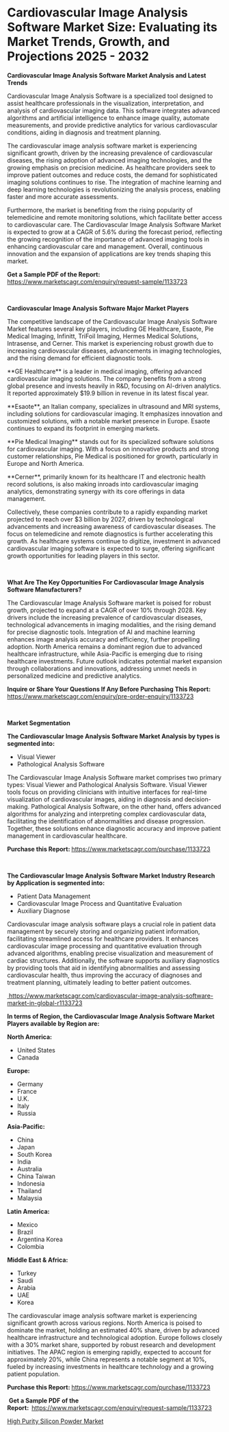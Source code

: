 <p><h1>Cardiovascular Image Analysis Software Market Size: Evaluating its Market Trends, Growth, and Projections 2025 - 2032</h1></p><p><strong>Cardiovascular Image Analysis Software Market Analysis and Latest Trends</strong></p>
<p><p>Cardiovascular Image Analysis Software is a specialized tool designed to assist healthcare professionals in the visualization, interpretation, and analysis of cardiovascular imaging data. This software integrates advanced algorithms and artificial intelligence to enhance image quality, automate measurements, and provide predictive analytics for various cardiovascular conditions, aiding in diagnosis and treatment planning.</p><p>The cardiovascular image analysis software market is experiencing significant growth, driven by the increasing prevalence of cardiovascular diseases, the rising adoption of advanced imaging technologies, and the growing emphasis on precision medicine. As healthcare providers seek to improve patient outcomes and reduce costs, the demand for sophisticated imaging solutions continues to rise. The integration of machine learning and deep learning technologies is revolutionizing the analysis process, enabling faster and more accurate assessments.</p><p>Furthermore, the market is benefiting from the rising popularity of telemedicine and remote monitoring solutions, which facilitate better access to cardiovascular care. The Cardiovascular Image Analysis Software Market is expected to grow at a CAGR of 5.6% during the forecast period, reflecting the growing recognition of the importance of advanced imaging tools in enhancing cardiovascular care and management. Overall, continuous innovation and the expansion of applications are key trends shaping this market.</p></p>
<p><strong>Get a Sample PDF of the Report:&nbsp;</strong> <a href="https://www.marketscagr.com/enquiry/request-sample/1133723?utm_campaign=3222&utm_medium=2&utm_source=Github&utm_content=ia&utm_term=25032025&utm_id=cardiovascular-image-analysis-software">https://www.marketscagr.com/enquiry/request-sample/1133723</a></p>
<p>&nbsp;</p>
<p><strong>Cardiovascular Image Analysis Software Major Market Players</strong></p>
<p><p>The competitive landscape of the Cardiovascular Image Analysis Software Market features several key players, including GE Healthcare, Esaote, Pie Medical Imaging, Infinitt, TriFoil Imaging, Hermes Medical Solutions, Intrasense, and Cerner. This market is experiencing robust growth due to increasing cardiovascular diseases, advancements in imaging technologies, and the rising demand for efficient diagnostic tools.</p><p>**GE Healthcare** is a leader in medical imaging, offering advanced cardiovascular imaging solutions. The company benefits from a strong global presence and invests heavily in R&D, focusing on AI-driven analytics. It reported approximately $19.9 billion in revenue in its latest fiscal year.</p><p>**Esaote**, an Italian company, specializes in ultrasound and MRI systems, including solutions for cardiovascular imaging. It emphasizes innovation and customized solutions, with a notable market presence in Europe. Esaote continues to expand its footprint in emerging markets.</p><p>**Pie Medical Imaging** stands out for its specialized software solutions for cardiovascular imaging. With a focus on innovative products and strong customer relationships, Pie Medical is positioned for growth, particularly in Europe and North America.</p><p>**Cerner**, primarily known for its healthcare IT and electronic health record solutions, is also making inroads into cardiovascular imaging analytics, demonstrating synergy with its core offerings in data management.</p><p>Collectively, these companies contribute to a rapidly expanding market projected to reach over $3 billion by 2027, driven by technological advancements and increasing awareness of cardiovascular diseases. The focus on telemedicine and remote diagnostics is further accelerating this growth. As healthcare systems continue to digitize, investment in advanced cardiovascular imaging software is expected to surge, offering significant growth opportunities for leading players in this sector.</p></p>
<p>&nbsp;</p>
<p><strong>What Are The Key Opportunities For Cardiovascular Image Analysis Software Manufacturers?</strong></p>
<p><p>The Cardiovascular Image Analysis Software market is poised for robust growth, projected to expand at a CAGR of over 10% through 2028. Key drivers include the increasing prevalence of cardiovascular diseases, technological advancements in imaging modalities, and the rising demand for precise diagnostic tools. Integration of AI and machine learning enhances image analysis accuracy and efficiency, further propelling adoption. North America remains a dominant region due to advanced healthcare infrastructure, while Asia-Pacific is emerging due to rising healthcare investments. Future outlook indicates potential market expansion through collaborations and innovations, addressing unmet needs in personalized medicine and predictive analytics.</p></p>
<p><strong>Inquire or Share Your Questions If Any Before Purchasing This Report:</strong> <a href="https://www.marketscagr.com/enquiry/pre-order-enquiry/1133723?utm_campaign=3222&utm_medium=2&utm_source=Github&utm_content=ia&utm_term=25032025&utm_id=cardiovascular-image-analysis-software">https://www.marketscagr.com/enquiry/pre-order-enquiry/1133723</a></p>
<p>&nbsp;</p>
<p><strong>Market Segmentation</strong></p>
<p><strong>The Cardiovascular Image Analysis Software Market Analysis by types is segmented into:</strong></p>
<p><ul><li>Visual Viewer</li><li>Pathological Analysis Software</li></ul></p>
<p><p>The Cardiovascular Image Analysis Software market comprises two primary types: Visual Viewer and Pathological Analysis Software. Visual Viewer tools focus on providing clinicians with intuitive interfaces for real-time visualization of cardiovascular images, aiding in diagnosis and decision-making. Pathological Analysis Software, on the other hand, offers advanced algorithms for analyzing and interpreting complex cardiovascular data, facilitating the identification of abnormalities and disease progression. Together, these solutions enhance diagnostic accuracy and improve patient management in cardiovascular healthcare.</p></p>
<p><strong>Purchase this Report:&nbsp;</strong><a href="https://www.marketscagr.com/purchase/1133723?utm_campaign=3222&utm_medium=2&utm_source=Github&utm_content=ia&utm_term=25032025&utm_id=cardiovascular-image-analysis-software">https://www.marketscagr.com/purchase/1133723</a></p>
<p>&nbsp;</p>
<p><strong>The Cardiovascular Image Analysis Software Market Industry Research by Application is segmented into:</strong></p>
<p><ul><li>Patient Data Management</li><li>Cardiovascular Image Process and Quantitative Evaluation</li><li>Auxiliary Diagnose</li></ul></p>
<p><p>Cardiovascular image analysis software plays a crucial role in patient data management by securely storing and organizing patient information, facilitating streamlined access for healthcare providers. It enhances cardiovascular image processing and quantitative evaluation through advanced algorithms, enabling precise visualization and measurement of cardiac structures. Additionally, the software supports auxiliary diagnostics by providing tools that aid in identifying abnormalities and assessing cardiovascular health, thus improving the accuracy of diagnoses and treatment planning, ultimately leading to better patient outcomes.</p></p>
<p><a href="https://www.marketscagr.com/cardiovascular-image-analysis-software-market-in-global-r1133723?utm_campaign=3222&utm_medium=2&utm_source=Github&utm_content=ia&utm_term=25032025&utm_id=cardiovascular-image-analysis-software">&nbsp;https://www.marketscagr.com/cardiovascular-image-analysis-software-market-in-global-r1133723</a></p>
<p><strong>In terms of Region, the Cardiovascular Image Analysis Software Market Players available by Region are:</strong></p>
<p>
    <p> <strong> North America: </strong>
        <ul>
            <li>United States</li>
            <li>Canada</li>
        </ul>
        </p> 
    <p> <strong> Europe: </strong>
        <ul>
            <li>Germany</li>
            <li>France</li>
            <li>U.K.</li>
            <li>Italy</li>
            <li>Russia</li>
        </ul>
        </p> 
    <p> <strong> Asia-Pacific: </strong>
        <ul>
            <li>China</li>
            <li>Japan</li>
            <li>South Korea</li>
            <li>India</li>
            <li>Australia</li>
            <li>China Taiwan</li>
            <li>Indonesia</li>
            <li>Thailand</li>
            <li>Malaysia</li>
        </ul>
        </p> 
    <p> <strong> Latin America: </strong>
        <ul>
            <li>Mexico</li>
            <li>Brazil</li>
            <li>Argentina Korea</li>
            <li>Colombia</li>
        </ul>
        </p> 
    <p> <strong> Middle East & Africa: </strong>
        <ul>
            <li>Turkey</li>
            <li>Saudi</li>
            <li>Arabia</li>
            <li>UAE</li>
            <li>Korea</li>
        </ul>
    </p>
    </p>
<p><p>The cardiovascular image analysis software market is experiencing significant growth across various regions. North America is poised to dominate the market, holding an estimated 40% share, driven by advanced healthcare infrastructure and technological adoption. Europe follows closely with a 30% market share, supported by robust research and development initiatives. The APAC region is emerging rapidly, expected to account for approximately 20%, while China represents a notable segment at 10%, fueled by increasing investments in healthcare technology and a growing patient population.</p></p>
<p><strong>Purchase this Report: </strong><a href="https://www.marketscagr.com/purchase/1133723?utm_campaign=3222&utm_medium=2&utm_source=Github&utm_content=ia&utm_term=25032025&utm_id=cardiovascular-image-analysis-software">https://www.marketscagr.com/purchase/1133723</a></p>
<p>&nbsp;<strong>Get a Sample PDF of the Report:&nbsp;&nbsp;</strong><a href="https://www.marketscagr.com/enquiry/request-sample/1133723?utm_campaign=3222&utm_medium=2&utm_source=Github&utm_content=ia&utm_term=25032025&utm_id=cardiovascular-image-analysis-software">https://www.marketscagr.com/enquiry/request-sample/1133723</a></p>
<p><strong></strong></p>
<p><p><a href="https://github.com/ijffseandy/Market-Research-Report-List-1/blob/main/high-purity-silicon-powder-market.md?utm_campaign=3222&utm_medium=2&utm_source=Github&utm_content=ia&utm_term=25032025&utm_id=cardiovascular-image-analysis-software">High Purity Silicon Powder Market</a></p></p>